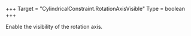 +++
Target = "CylindricalConstraint.RotationAxisVisible"
Type = boolean
+++

Enable the visibility of the rotation axis.
